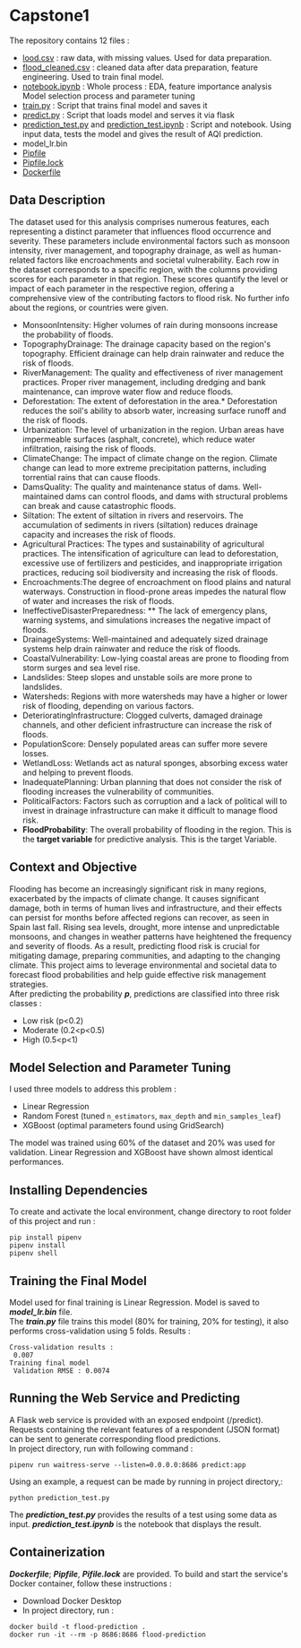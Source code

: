 # Capstone1

The repository contains 12 files :
- [lood.csv](https://github.com/ailiita/Capstone1/blob/main/flood.csv) : raw data, with missing values. Used for data preparation.
- [flood_cleaned.csv](https://github.com/ailiita/Capstone1/blob/main/flood_cleaned.csv) : cleaned data after data preparation, feature engineering. Used to train final model.
- [notebook.ipynb](https://github.com/ailiita/Capstone1/blob/main/notebook.ipynb) : Whole process : EDA, feature importance analysis Model selection process and parameter tuning
- [train.py](https://github.com/ailiita/Capstone1/blob/main/train.py) : Script that trains final model and saves it
- [predict.py](https://github.com/ailiita/Capstone1/blob/main/predict.py) : Script that loads model and serves it via flask
- [prediction_test.py](https://github.com/ailiita/Capstone1/blob/main/prediction_test.py) and [prediction_test.ipynb](https://github.com/ailiita/Midterm_project/blob/main/prediction_test.ipynb) : Script and notebook. Using input data, tests the model and gives the result of AQI prediction.
- model_lr.bin
- [Pipfile](https://github.com/ailiita/Capstone1/blob/main/Pipfile)
- [Pipfile.lock](https://github.com/ailiita/Capstone1/blob/main/Pipfile.lock)
- [Dockerfile](https://github.com/ailiita/Capstone1/blob/main/Dockerfile)

## Data Description
The dataset used for this analysis comprises numerous features, each representing a distinct parameter that influences flood occurrence and severity. These parameters include environmental factors such as monsoon intensity, river management, and topography drainage, as well as human-related factors like encroachments and societal vulnerability. Each row in the dataset corresponds to a specific region, with the columns providing scores for each parameter in that region. These scores quantify the level or impact of each parameter in the respective region, offering a comprehensive view of the contributing factors to flood risk. No further info about the regions, or countries were given.

- MonsoonIntensity: Higher volumes of rain during monsoons increase the probability of floods.
- TopographyDrainage: The drainage capacity based on the region's topography. Efficient drainage can help drain rainwater and reduce the risk of floods.
- RiverManagement: The quality and effectiveness of river management practices. Proper river management, including dredging and bank maintenance, can improve water flow and reduce floods.
- Deforestation: The extent of deforestation in the area.* Deforestation reduces the soil's ability to absorb water, increasing surface runoff and the risk of floods.
- Urbanization: The level of urbanization in the region. Urban areas have impermeable surfaces (asphalt, concrete), which reduce water infiltration, raising the risk of floods.
- ClimateChange: The impact of climate change on the region. Climate change can lead to more extreme precipitation patterns, including torrential rains that can cause floods.
- DamsQuality: The quality and maintenance status of dams. Well-maintained dams can control floods, and dams with structural problems can break and cause catastrophic floods.
- Siltation: The extent of siltation in rivers and reservoirs. The accumulation of sediments in rivers (siltation) reduces drainage capacity and increases the risk of floods.
- Agricultural Practices: The types and sustainability of agricultural practices. The intensification of agriculture can lead to deforestation, excessive use of fertilizers and pesticides, and inappropriate irrigation practices, reducing soil biodiversity and increasing the risk of floods.
- Encroachments:The degree of encroachment on flood plains and natural waterways. Construction in flood-prone areas impedes the natural flow of water and increases the risk of floods.
- IneffectiveDisasterPreparedness: ** The lack of emergency plans, warning systems, and simulations increases the negative impact of floods.
- DrainageSystems: Well-maintained and adequately sized drainage systems help drain rainwater and reduce the risk of floods.
- CoastalVulnerability: Low-lying coastal areas are prone to flooding from storm surges and sea level rise.
- Landslides: Steep slopes and unstable soils are more prone to landslides.
- Watersheds: Regions with more watersheds may have a higher or lower risk of flooding, depending on various factors.
- DeterioratingInfrastructure: Clogged culverts, damaged drainage channels, and other deficient infrastructure can increase the risk of floods.
- PopulationScore: Densely populated areas can suffer more severe losses.
- WetlandLoss: Wetlands act as natural sponges, absorbing excess water and helping to prevent floods.
- InadequatePlanning: Urban planning that does not consider the risk of flooding increases the vulnerability of communities.
- PoliticalFactors: Factors such as corruption and a lack of political will to invest in drainage infrastructure can make it difficult to manage flood risk.
- **FloodProbability**: The overall probability of flooding in the region. This is the **target variable** for predictive analysis. This is the target Variable.

## Context and Objective
Flooding has become an increasingly significant risk in many regions, exacerbated by the impacts of climate change. It causes significant damage, both in terms of human lives and infrastructure, and their effects can persist for months before affected regions can recover, as seen in Spain last fall. Rising sea levels, drought, more intense and unpredictable monsoons, and changes in weather patterns have heightened the frequency and severity of floods. As a result, predicting flood risk is crucial for mitigating damage, preparing communities, and adapting to the changing climate. This project aims to leverage environmental and societal data to forecast flood probabilities and help guide effective risk management strategies.  
After predicting the probability ***p***, predictions are classified into three risk classes :
- Low risk (p<0.2)
- Moderate (0.2<p<0.5)
- High (0.5<p<1)

## Model Selection and Parameter Tuning
I used three models to address this problem :
- Linear Regression
- Random Forest (tuned `n_estimators`, `max_depth` and `min_samples_leaf`)
- XGBoost (optimal parameters found using GridSearch)

The model was trained using 60% of the dataset and 20% was used for validation. Linear Regression and XGBoost have shown almost identical performances.

## Installing Dependencies
To create and activate the local environment, change directory to root folder of this project and run : 
```
pip install pipenv
pipenv install
pipenv shell
```

## Training the Final Model 
Model used for final training is Linear Regression. Model is saved to ***model_lr.bin*** file.   
The ***train.py*** file trains this model (80% for training, 20% for testing), it also performs cross-validation using 5 folds. Results :   

```
Cross-validation results :     
 0.007   
Training final model    
 Validation RMSE : 0.0074
```


## Running the Web Service and Predicting
A Flask web service is provided with an exposed endpoint (/predict). Requests containing the relevant features of a respondent (JSON format) can be sent to generate corresponding flood predictions.  
In project directory, run with following command :
```
pipenv run waitress-serve --listen=0.0.0.0:8686 predict:app
``` 
Using an example, a request can be made by running in project directory,: 
```
python prediction_test.py
```
The ***prediction_test.py*** provides the results of a test using some data as input. ***prediction_test.ipynb*** is the notebook that displays the result. 

## Containerization
***Dockerfile***; ***Pipfile***, ***Pifile.lock*** are provided.
To build and start the service's Docker container, follow these instructions :
- Download Docker Desktop
- In project directory, run :
```
docker build -t flood-prediction .
docker run -it --rm -p 8686:8686 flood-prediction
```
